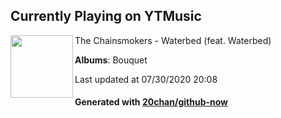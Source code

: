 ## Currently Playing on YTMusic

[<img align="left" width="100" src="https://lh3.googleusercontent.com/_AcH90bJX5FteB-XZ_JFkY18BJHcbHLDQCgkfLYMK-lyabWEWtSCxgQDwkegaWj2GnZJbJGlAW-qL6If">](https://music.youtube.com/channel/UCQgUHOPJJrmzCjExg-ISupA)

The Chainsmokers - Waterbed (feat. Waterbed)

**Albums**: Bouquet

Last updated at 07/30/2020 20:08

#### Generated with [20chan/github-now](https://github.com/20chan/github-now)


<!--
**20chan/20chan** is a ✨ _special_ ✨ repository because its `README.md` (this file) appears on your GitHub profile.

Here are some ideas to get you started:

- 🔭 I’m currently working on ...
- 🌱 I’m currently learning ...
- 👯 I’m looking to collaborate on ...
- 🤔 I’m looking for help with ...
- 💬 Ask me about ...
- 📫 How to reach me: ...
- 😄 Pronouns: ...
- ⚡ Fun fact: ...
-->
